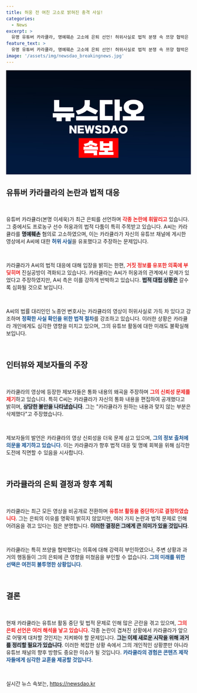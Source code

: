 ```yaml
---
title: 허웅 전 여친 고소로 밝혀진 충격 사실!
categories:
  - News
excerpt: >
  유명 유튜버 카라큘라, 명예훼손 고소에 은퇴 선언! 허위사실로 법적 분쟁 속 쯔양 협박은 사실 아니다 의혹 부인. 복잡한 진실공방이 이어지는 가운데, 그의 충격적인 사연이 드러나고 있다! 클릭해서 확인하세요!
feature_text: >
  유명 유튜버 카라큘라, 명예훼손 고소에 은퇴 선언! 허위사실로 법적 분쟁 속 쯔양 협박은 사실 아니다 의혹 부인. 복잡한 진실공방이 이어지는 가운데, 그의 충격적인 사연이 드러나고 있다! 클릭해서 확인하세요!
image: '/assets/img/newsdao_breakingnews.jpg'
---
```


<p><img src="/assets/img/newsdao_breakingnews.jpg" alt="ranknews 속보" /></p>

<h2 data-ke-size="size26">유튜버 카라큘라의 논란과 법적 대응</h2>

<p data-ke-size="size16">&nbsp;</p>

<p>유튜버 카라큘라(본명 이세욱)가 최근 은퇴를 선언하며 <b><span style="color: #ee2323;">각종 논란에 휘말리고</span></b> 있습니다. 그 중에서도 프로농구 선수 허웅과의 법적 다툼이 특히 주목받고 있습니다. A씨는 카라큘라를 <b><span style="background-color: #21538527;">명예훼손</span></b> 혐의로 고소하였으며, 이는 카라큘라가 자신의 유튜브 채널에 게시한 영상에서 A씨에 대한 <b><span style="color: #1a5490;">허위 사실</span></b>을 유포했다고 주장하는 문제입니다.</p>

<p data-ke-size="size16">&nbsp;</p>

<p>카라큘라가 A씨의 법적 대응에 대해 입장을 밝히는 한편, <b><span style="color: #ee2323;">거짓 정보를 유포한 의혹에 부딪히며</span></b> 진실공방이 격화되고 있습니다. 카라큘라는 A씨가 허웅과의 관계에서 문제가 있었다고 주장하였지만, A씨 측은 이를 강하게 반박하고 있습니다. <b><span style="background-color: #21538527;">법적 대립 상황은</span></b> 갈수록 심화될 것으로 보입니다.</p>

<p data-ke-size="size16">&nbsp;</p>

<p>A씨의 법률 대리인인 노종언 변호사는 카라큘라의 영상이 허위사실로 가득 차 있다고 강조하며 <b><span style="color: #1a5490;">정확한 사실 확인을 위한 법적 절차</span></b>를 강조하고 있습니다. 이러한 상황은 카라큘라 개인에게도 심각한 영향을 미치고 있으며, 그의 유튜브 활동에 대한 미래도 불확실해 보입니다.</p>

<p data-ke-size="size16">&nbsp;</p>

<h2 data-ke-size="size26">인터뷰와 제보자들의 주장</h2>

<p data-ke-size="size16">&nbsp;</p>

<p>카라큘라의 영상에 등장한 제보자들은 통화 내용의 왜곡을 주장하며 <b><span style="color: #ee2323;">그의 신뢰성 문제를 제기</span></b>하고 있습니다. 특히 C씨는 카라큘라가 자신의 통화 내용을 편집하여 공개했다고 밝히며, <b><span style="background-color: #21538527;">상당한 불만을 나타냈습니다</span></b>. 그는 "카라큘라가 원하는 내용과 맞지 않는 부분은 삭제했다"고 주장했습니다.</p>

<p data-ke-size="size16">&nbsp;</p>

<p>제보자들의 발언은 카라큘라의 영상 신뢰성을 더욱 문제 삼고 있으며, <b><span style="color: #1a5490;">그의 정보 출처에 의문을 제기하고 있습니다</span></b>. 이는 카라큘라가 향후 법적 대응 및 명예 회복을 위해 심각한 도전에 직면할 수 있음을 시사합니다.</p>

<p data-ke-size="size16">&nbsp;</p>

<h2 data-ke-size="size26">카라큘라의 은퇴 결정과 향후 계획</h2>

<p data-ke-size="size16">&nbsp;</p>

<p>카라큘라는 최근 모든 영상을 비공개로 전환하며 <b><span style="color: #ee2323;">유튜브 활동을 중단하기로 결정하였습니다</span></b>. 그는 은퇴의 이유를 명확히 밝히지 않았지만, 여러 가지 논란과 법적 문제로 인해 어려움을 겪고 있다는 점은 분명합니다. <b><span style="background-color: #21538527;">이러한 결정은 그에게 큰 의미가 있을 것입니다</span></b>.</p>

<p data-ke-size="size16">&nbsp;</p>

<p>카라큘라는 특히 쯔양을 협박했다는 의혹에 대해 강력히 부인하였으나, 주변 상황과 과거의 행동들이 그의 은퇴에 큰 영향을 미쳤음을 부인할 수 없습니다. <b><span style="color: #1a5490;">그의 미래를 위한 선택은 여전히 불투명한 상황입니다</span></b>.</p>

<p data-ke-size="size16">&nbsp;</p>

<h2 data-ke-size="size26">결론</h2>

<p data-ke-size="size16">&nbsp;</p>

<p>현재 카라큘라는 유튜브 활동 중단 및 법적 문제로 인해 많은 곤란을 겪고 있으며, <b><span style="color: #ee2323;">그의 은퇴 선언은 여러 해석을 낳고 있습니다</span></b>. 각종 논란이 겹쳐진 상황에서 카라큘라가 앞으로 어떻게 대처할 것인지는 지켜봐야 할 문제입니다. <b><span style="background-color: #21538527;">그는 이제 새로운 시작을 위해 과거를 정리할 필요가 있습니다</span></b>. 이러한 복잡한 상황 속에서 그의 개인적인 상황뿐만 아니라 유튜브 채널의 향후 방향도 중요한 이슈가 될 것입니다. <b><span style="color: #1a5490;">카라큘라의 경험은 콘텐츠 제작자들에게 심각한 교훈을 제공할 것입니다</span></b>. </p>

<p data-ke-size="size16">&nbsp;</p>
실시간 뉴스 속보는, <a href="https://newsdao.kr" rel="dofollow">https://newsdao.kr</a>


